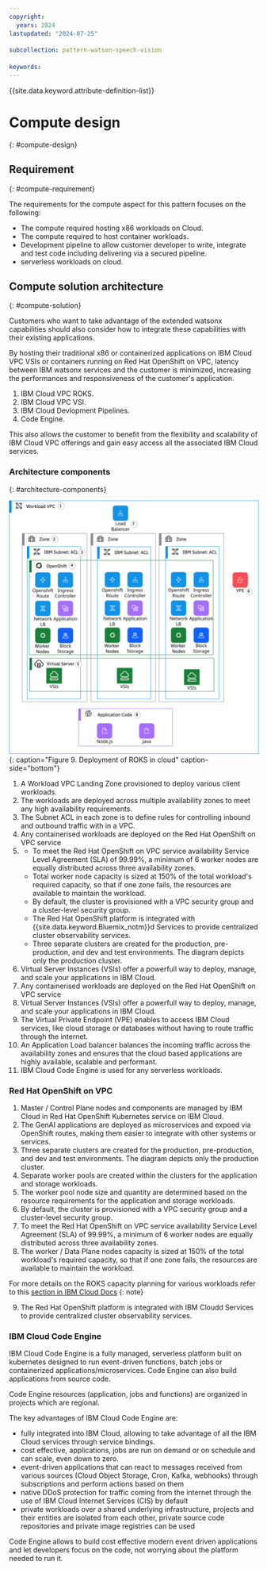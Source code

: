 ```yaml
---
copyright:
  years: 2024
lastupdated: "2024-07-25"

subcollection: pattern-watson-speech-vision

keywords:
---
```

{{site.data.keyword.attribute-definition-list}}

# Compute design
{: #compute-design}

## Requirement
{: #compute-requirement}

The requirements for the compute aspect for this pattern focuses on the following:

* The compute required hosting x86 workloads on Cloud.
* The compute required to host container workloads.
* Development pipeline to allow customer developer to write, integrate and test code including delivering via a secured pipeline.
* serverless workloads on cloud.

## Compute solution architecture
{: #compute-solution}

Customers who want to take advantage of the extended watsonx capabilities should also consider how to integrate these capabilities with their existing applications.

By hosting their traditional x86 or containerized  applications on IBM Cloud VPC VSIs or containers running on Red Hat OpenShift on VPC, latency between IBM watsonx services and the customer is minimized, increasing the performances and responsiveness of the customer's application.

1. IBM Cloud VPC ROKS.
2. IBM Cloud  VPC VSI.
3. IBM Cloud Devlopment Pipelines.
4. Code Engine.

This also allows the customer to benefit from the flexibility and scalability of IBM Cloud VPC offerings and gain easy access all the associated IBM Cloud services.

### Architecture components
{: #architecture-components}

![](image/watsonx-surround-pattern-ROKS.svg)
{: caption="Figure 9. Deployment of ROKS in cloud" caption-side="bottom"}

1. A Workload VPC Landing Zone provisioned to deploy various client workloads.
2. The workloads are deployed across multiple availability zones to meet any high availability requirements.
3. The Subnet ACL in each zone is to define rules for controlling inbound and outbound traffic with in a VPC.
4. Any containerised workloads are deployed on the Red Hat OpenShift on VPC service
5. - To meet the Red Hat OpenShift on VPC service availability Service Level Agreement (SLA) of 99.99%, a minimum of 6 worker nodes are equally distributed across three  availability zones.
   - Total worker node capacity is sized at 150% of the total workload's required capacity, so that if one zone fails, the resources are available to maintain the workload.
   - By default, the cluster is provisioned with a VPC security group and a cluster-level security group.
   - The Red Hat OpenShift platform is integrated with {{site.data.keyword.Bluemix_notm}}d Services to provide centralized cluster observability services.
   - Three separate clusters are created for the production, pre-production, and dev and test environments. The diagram depicts only the production cluster.
6. Virtual Server Instances (VSIs) offer a powerfull way to deploy, manage, and scale your applications in IBM Cloud.
7. Any containerised workloads are deployed on the Red Hat OpenShift on VPC service
8. Virtual Server Instances (VSIs) offer a powerfull way to deploy, manage, and scale your applications in IBM Cloud.
9. The Virtual Private Endpoint (VPE) enables to access IBM Cloud services, like cloud storage or databases without having to route traffic through the internet.
10. An Application Load balancer balances the incoming traffic across the availability zones and ensures that the cloud based applications are highly available, scalable and performant.
11. IBM Cloud Code Engine is used for any serverless workloads.

### **Red Hat OpenShift on VPC**

1. Master / Control Plane nodes and components are managed by IBM Cloud in Red Hat OpenShift Kubernetes service on IBM Cloud.
2. The GenAI applications are deployed as microservices and expoed via OpenShift routes, making them easier to integrate with other systems or services.
3. Three separate clusters are created for the production, pre-production, and dev and test environments. The diagram depicts only the production cluster.
4. Separate worker pools are created within the clusters for the application and storage workloads.
5. The worker pool node size and quantity are determined based on the resource requirements for the application and storage workloads.
6. By default, the cluster is provisioned with a VPC security group and a cluster-level security group.
7. To meet the Red Hat OpenShift on VPC service availability Service Level Agreement (SLA) of 99.99%, a minimum of 6 worker nodes are equally distributed across three availability zones.
8. The worker / Data Plane nodes capacity is sized at 150% of the total workload's required capacity, so that if one zone fails, the resources are available to maintain the workload.

For more details on the ROKS capacity planning for various workloads refer to this [section in IBM Cloud Docs](https://cloud.ibm.com/docs/pattern-webapp-openshift-vpc?topic=pattern-webapp-openshift-vpc-compute-design#sizing-your-environment)
{: note}

9. The Red Hat OpenShift platform is integrated with IBM Cloudd Services to provide centralized cluster observability services.

### **IBM Cloud Code Engine**

IBM Cloud Code Engine is a fully managed, serverless platform built on kubernetes designed to run event-driven functions, batch jobs or containerized applications/microservices. Code Engine can also build applications from source code.

Code Engine resources (application, jobs and functions) are organized in projects which are regional.

The key advantages of IBM Cloud Code Engine are:

- fully integrated into IBM Cloud, allowing to take advantage of all the IBM Cloud services through service bindings.
- cost effective, applications, jobs are run on demand or on schedule and can scale, even down to zero.
- event-driven applications that can react to messages received from various sources (Cloud Object Storage, Cron, Kafka, webhooks) through subscriptions and perform actions based on them
- native DDoS protection for traffic coming from the internet through the use of IBM Cloud Internet Services (CIS) by default
- private workloads over a shared underlying infrastructure, projects and their entities are isolated from each other, private source code repositories and private image registries can be used

Code Engine allows to build cost effective modern event driven applications and let developers focus on the code, not worrying about the platform needed to run it.
